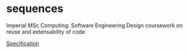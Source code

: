 # sequences
Imperial MSc Computing: Software Engineering Design coursework on reuse and extensability of code

[Specification](secification.pdf)
